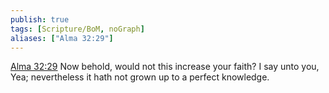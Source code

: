 ```yaml
---
publish: true
tags: [Scripture/BoM, noGraph]
aliases: ["Alma 32:29"]
---
```

[Alma 32:29](https://churchofjesuschrist.org/study/scriptures/bofm/alma/32?lang=eng&id=p29#p29) Now behold, would not this increase your faith? I say unto you, Yea; nevertheless it hath not grown up to a perfect knowledge.
